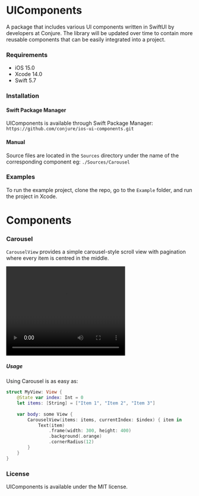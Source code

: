 # UIComponents
A package that includes various UI components written in SwiftUI by developers at Conjure. The library will be updated over time to contain more reusable components that can be easily integrated into a project.

### Requirements
- iOS 15.0
- Xcode 14.0
- Swift 5.7

### Installation 

#### Swift Package Manager
UIComponents is available through Swift Package Manager:
`https://github.com/conjure/ios-ui-components.git`

#### Manual
Source files are located in the `Sources` directory under the name of the corresponding component eg:
`./Sources/Carousel`

### Examples
To run the example project, clone the repo, go to the `Example` folder, and run the project in Xcode.

# Components

### Carousel
`CarouselView` provides a simple carousel-style scroll view with pagination where every item is centred in the middle.

<video width="320" height="240" controls>
  <source src="https://github.com/conjure/ios-ui-components/blob/main/Images/carousel-video.mp4" type="video/mp4">
</video>

##### Usage
Using Carousel is as easy as:
```swift
struct MyView: View {
    @State var index: Int = 0
    let items: [String] = ["Item 1", "Item 2", "Item 3"]
        
    var body: some View {
        CarouselView(items: items, currentIndex: $index) { item in
            Text(item)
                .frame(width: 300, height: 400)
                .background(.orange)
                .cornerRadius(12)
        }
    }
}
```
### License
UIComponents is available under the MIT license.
